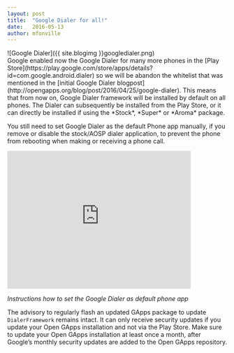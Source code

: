 ```yaml
---
layout: post
title:  "Google Dialer for all!"
date:   2016-05-13
author: mfonville
---
```

<div markdown='1'>
![Google Dialer]({{ site.blogimg }}googledialer.png)
</div>
Google enabled now the Google Dialer for many more phones in the [Play Store](https://play.google.com/store/apps/details?id=com.google.android.dialer) so we will be abandon the whitelist that was mentioned in the [initial Google Dialer blogpost](http://opengapps.org/blog/post/2016/04/25/google-dialer). This means that from now on, Google Dialer framework will be installed by default on all phones. The Dialer can subsequently be installed from the Play Store, or it can directly be installed if using the *Stock*, *Super* or *Aroma* package.

You still need to set Google Dialer as the default Phone app manually, if you remove or disable the stock/AOSP dialer application, to prevent the phone from rebooting when making or receiving a phone call.

<iframe width="420" height="315" src="https://www.youtube.com/embed/BXg7k75sVc8" frameborder="0" allowfullscreen></iframe>

*Instructions how to set the Google Dialer as default phone app*

The advisory to regularly flash an updated GApps package to update `DialerFramework` remains intact. It can only receive security updates if you update your Open GApps installation and not via the Play Store. Make sure to update your Open GApps installation at least once a month, after Google’s monthly security updates are added to the Open GApps repository.
